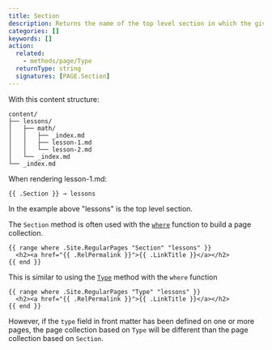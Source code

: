 ```yaml
---
title: Section
description: Returns the name of the top level section in which the given page resides.
categories: []
keywords: []
action:
  related:
    - methods/page/Type
  returnType: string
  signatures: [PAGE.Section]
---
```


With this content structure:

```text
content/
├── lessons/
│   ├── math/
│   │   ├── _index.md
│   │   ├── lesson-1.md
│   │   └── lesson-2.md
│   └── _index.md
└── _index.md
```

When rendering lesson-1.md:

```go-html-template
{{ .Section }} → lessons
```

In the example above "lessons" is the top level section.

The `Section` method is often used with the [`where`] function to build a page collection.

```go-html-template
{{ range where .Site.RegularPages "Section" "lessons" }}
  <h2><a href="{{ .RelPermalink }}">{{ .LinkTitle }}</a></h2>
{{ end }}
```

This is similar to using the [`Type`] method with the `where` function

```go-html-template
{{ range where .Site.RegularPages "Type" "lessons" }}
  <h2><a href="{{ .RelPermalink }}">{{ .LinkTitle }}</a></h2>
{{ end }}
```

However, if the `type` field in front matter has been defined on one or more pages, the page collection based on `Type` will be different than the page collection based on `Section`.


[`where`]: /functions/collections/where
[`Type`]: /methods/page/type
